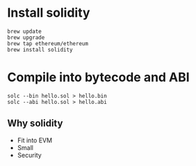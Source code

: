 # Install solidity

```
brew update
brew upgrade
brew tap ethereum/ethereum
brew install solidity
```


# Compile into bytecode and ABI

```
solc --bin hello.sol > hello.bin
solc --abi hello.sol > hello.abi
```

## Why solidity
* Fit into EVM
* Small
* Security


